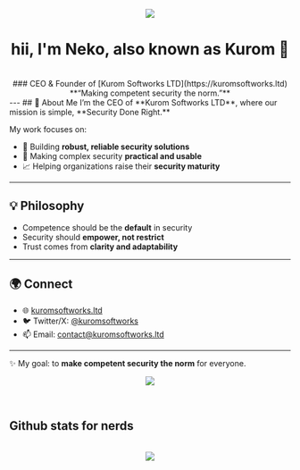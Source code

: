 <div align="center">

<img src="https://cdn.discordapp.com/emojis/774868681586114580.gif?v=1" /><br />
<h1>hii, I'm Neko, also known as Kurom 👋</h1><br />
### CEO & Founder of [Kurom Softworks LTD](https://kuromsoftworks.ltd)  
**“Making competent security the norm.”**  
</div>
---
## 🚀 About Me  
I’m the CEO of **Kurom Softworks LTD**, where our mission is simple, **Security Done Right.**  

My work focuses on:  
- 🔐 Building **robust, reliable security solutions**  
- 🧩 Making complex security **practical and usable**  
- 📈 Helping organizations raise their **security maturity**  

---

## 💡 Philosophy  
- Competence should be the **default** in security  
- Security should **empower, not restrict**  
- Trust comes from **clarity and adaptability**  

---

## 🌍 Connect  
- 🌐 [kuromsoftworks.ltd](https://kuromsoftworks.ltd)  
- 🐦 Twitter/X: [@kuromsoftworks](https://x.com/kuromsoftworks)
- 📫 Email: contact@kuromsoftworks.ltd

---

✨ My goal: to **make competent security the norm** for everyone.  

<p align="center"><a href="https://discord.com/users/846532722091360287"><img align="center" src="https://lanyard-profile-readme.vercel.app/api/846532722091360287?bg=302c33"></a></p>

<br />

<h2>Github stats for nerds</h2>
<p align = center>
  <br />
  <img src = "https://github-readme-streak-stats.herokuapp.com/?user=nekololis&theme=dracula">
</p>
